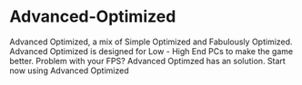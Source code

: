 # Advanced-Optimized
Advanced Optimized, a mix of Simple Optimized and Fabulously Optimized. Advanced Optimized is designed for Low - High End PCs to make the game better. Problem with your FPS? Advanced Optimzed has an solution. Start now using Advanced Optimized
